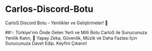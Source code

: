 # Carlos-Discord-Botu

CarloS Discord Botu - Yenilikler ve Geliştirmeler! 🚀


##✨ Türkiye'nin Önde Gelen Yerli ve Milli Botu CarloS ile Sunucunuza Yenilik Katın, 🚀 Yapay Zeka, Güvenlik, Müzik ve Daha Fazlası İçin Sunucunuza Davet Edip. Keyfini Çıkarın!

